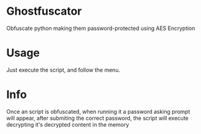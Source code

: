 # Ghostfuscator
Obfuscate python making them password-protected using AES Encryption

# Usage

Just execute the script, and follow the menu.

# Info

Once an script is obfuscated, when running it a password asking prompt will appear, after submiting the correct password, the script will execute decrypting it's decrypted content in the memory
